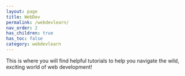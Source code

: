 ```yaml
---
layout: page
title: WebDev
permalink: /webdevlearn/
nav_order: 2
has_children: true
has_toc: false
category: webdevlearn
---
```


This is where you will find helpful tutorials to help you navigate the wild, exciting world of web development!
